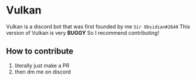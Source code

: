 # Vulkan

Vulkan is a discord bot that was first founded by me `Sir Obsidian#2640`
This version of Vulkan is very **BUGGY** So I recommend contributing!

## How to contribute
1) literally just make a PR
2) then dm me on discord
